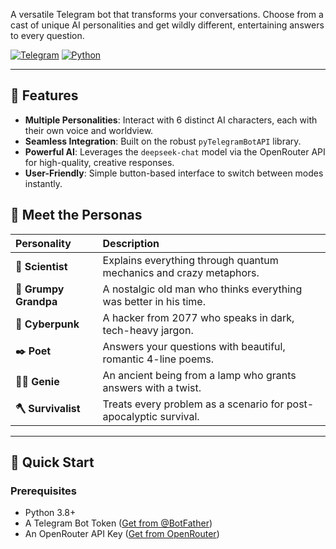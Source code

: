 A versatile Telegram bot that transforms your conversations. Choose from a cast of unique AI personalities and get wildly different, entertaining answers to every question.

[![Telegram](
https://img.shields.io/badge/Telegram-Bot-blue?logo=telegram
)](
https://t.me/YourBotName
)
[![Python](
https://img.shields.io/badge/Python-3.8+-yellow?logo=python
)](
https://www.python.org/
)

---

## 🌟 Features

*   **Multiple Personalities**: Interact with 6 distinct AI characters, each with their own voice and worldview.
*   **Seamless Integration**: Built on the robust `pyTelegramBotAPI` library.
*   **Powerful AI**: Leverages the `deepseek-chat` model via the OpenRouter API for high-quality, creative responses.
*   **User-Friendly**: Simple button-based interface to switch between modes instantly.

## 👥 Meet the Personas

| Personality | Description |
| :--- | :--- |
| **🔬 Scientist** | Explains everything through quantum mechanics and crazy metaphors. |
| **👴 Grumpy Grandpa** | A nostalgic old man who thinks everything was better in his time. |
| **🖤 Cyberpunk** | A hacker from 2077 who speaks in dark, tech-heavy jargon. |
| **✒️ Poet** | Answers your questions with beautiful, romantic 4-line poems. |
| **🧞‍♂️ Genie** | An ancient being from a lamp who grants answers with a twist. |
| **🪓 Survivalist** | Treats every problem as a scenario for post-apocalyptic survival. |

---

## 🚀 Quick Start

### Prerequisites

*   Python 3.8+
*   A Telegram Bot Token ([Get from @BotFather](
https://t.me/BotFather
))
*   An OpenRouter API Key ([Get from OpenRouter](
https://openrouter.ai/
)) 
